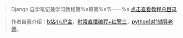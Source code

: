 > Django 自学笔记兼学习教程第%s章第%s节——%s
> [点击查看教程总目录](https://www.cnblogs.com/BigShuang/p/14266169.html)

> 作者自我介绍：[b站小UP主](https://space.bilibili.com/149259132)，[时常直播编程+红警三](https://live.bilibili.com/13337214)，[python1对1辅导老师](https://www.bilibili.com/read/cv8288962)。